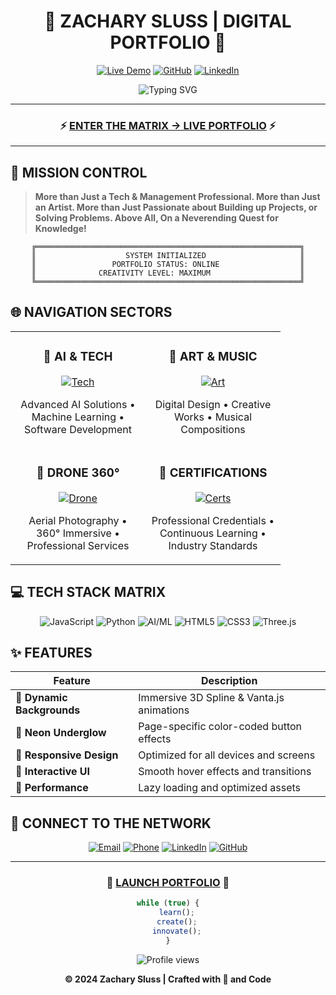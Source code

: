<div align="center">

# 🚀 ZACHARY SLUSS | DIGITAL PORTFOLIO 🚀

[![Live Demo](https://img.shields.io/badge/🌐_LAUNCH_PORTFOLIO-00FF00?style=for-the-badge&logoColor=white&labelColor=000000)](https://zacsluss.github.io/Portfolio/)
[![GitHub](https://img.shields.io/badge/GitHub-100000?style=for-the-badge&logo=github&logoColor=white)](https://github.com/Zacsluss)
[![LinkedIn](https://img.shields.io/badge/LinkedIn-0077B5?style=for-the-badge&logo=linkedin&logoColor=white)](https://www.linkedin.com/in/zacharyjsluss/)

<img src="https://readme-typing-svg.herokuapp.com?font=Orbitron&size=30&pause=1000&color=00FF00&center=true&vCenter=true&width=600&lines=TECH+ENTHUSIAST;AI+%26+MACHINE+LEARNING;DIGITAL+ARTIST;DRONE+PILOT;PROBLEM+SOLVER" alt="Typing SVG" />

---

### ⚡ **[ENTER THE MATRIX → LIVE PORTFOLIO](https://zacsluss.github.io/Portfolio/)** ⚡

---

</div>

## 🎯 **MISSION CONTROL**

> **More than Just a Tech & Management Professional. More than Just an Artist. More than Just Passionate about Building up Projects, or Solving Problems. Above All, On a Neverending Quest for Knowledge!**

<div align="center">

```ascii
╔═══════════════════════════════════════════════════════════╗
║                    SYSTEM INITIALIZED                     ║
║                 PORTFOLIO STATUS: ONLINE                  ║
║              CREATIVITY LEVEL: MAXIMUM                    ║
╚═══════════════════════════════════════════════════════════╝
```

</div>

## 🌐 **NAVIGATION SECTORS**

<table align="center">
<tr>
<td align="center" width="200">

### 🤖 AI & TECH
[![Tech](https://img.shields.io/badge/EXPLORE-00FF00?style=flat-square&labelColor=000000)](#)

Advanced AI Solutions • Machine Learning • Software Development

</td>
<td align="center" width="200">

### 🎨 ART & MUSIC
[![Art](https://img.shields.io/badge/EXPLORE-FF00FF?style=flat-square&labelColor=000000)](#)

Digital Design • Creative Works • Musical Compositions

</td>
</tr>
<tr>
<td align="center" width="200">

### 🚁 DRONE 360°
[![Drone](https://img.shields.io/badge/EXPLORE-FF9500?style=flat-square&labelColor=000000)](#)

Aerial Photography • 360° Immersive • Professional Services

</td>
<td align="center" width="200">

### 📜 CERTIFICATIONS
[![Certs](https://img.shields.io/badge/EXPLORE-0096FF?style=flat-square&labelColor=000000)](#)

Professional Credentials • Continuous Learning • Industry Standards

</td>
</tr>
</table>

## 💻 **TECH STACK MATRIX**

<div align="center">

![JavaScript](https://img.shields.io/badge/JavaScript-F7DF1E?style=for-the-badge&logo=javascript&logoColor=black)
![Python](https://img.shields.io/badge/Python-3776AB?style=for-the-badge&logo=python&logoColor=white)
![AI/ML](https://img.shields.io/badge/AI/ML-FF6F00?style=for-the-badge&logo=tensorflow&logoColor=white)
![HTML5](https://img.shields.io/badge/HTML5-E34C26?style=for-the-badge&logo=html5&logoColor=white)
![CSS3](https://img.shields.io/badge/CSS3-1572B6?style=for-the-badge&logo=css3&logoColor=white)
![Three.js](https://img.shields.io/badge/Three.js-000000?style=for-the-badge&logo=three.js&logoColor=white)

</div>

## ✨ **FEATURES**

<div align="center">

| Feature | Description |
|---------|-------------|
| 🌊 **Dynamic Backgrounds** | Immersive 3D Spline & Vanta.js animations |
| 💎 **Neon Underglow** | Page-specific color-coded button effects |
| 📱 **Responsive Design** | Optimized for all devices and screens |
| 🎯 **Interactive UI** | Smooth hover effects and transitions |
| 🚀 **Performance** | Lazy loading and optimized assets |

</div>

## 🔗 **CONNECT TO THE NETWORK**

<div align="center">

[![Email](https://img.shields.io/badge/Email-D14836?style=for-the-badge&logo=gmail&logoColor=white)](mailto:zacharyjsluss@gmail.com)
[![Phone](https://img.shields.io/badge/Call-25D366?style=for-the-badge&logo=whatsapp&logoColor=white)](tel:+16035156051)
[![LinkedIn](https://img.shields.io/badge/LinkedIn-0077B5?style=for-the-badge&logo=linkedin&logoColor=white)](https://www.linkedin.com/in/zacharyjsluss/)
[![GitHub](https://img.shields.io/badge/GitHub-100000?style=for-the-badge&logo=github&logoColor=white)](https://github.com/Zacsluss)

</div>

---

<div align="center">

### 🌟 **[LAUNCH PORTFOLIO](https://zacsluss.github.io/Portfolio/)** 🌟

```javascript
while (true) {
    learn();
    create();
    innovate();
}
```

<img src="https://komarev.com/ghpvc/?username=zacsluss&label=Portfolio%20Views&color=00ff00&style=flat-square" alt="Profile views" />

**© 2024 Zachary Sluss | Crafted with 💚 and Code**

</div>